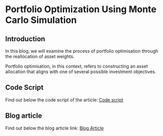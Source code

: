 # Portfolio Optimization Using Monte Carlo Simulation

## Introduction 
In this blog, we will examine the process of portfolio optimisation through the reallocation of asset weights. 

Portfolio optimisation, in this context, refers to constructing an asset allocation that aligns with one of several possible investment objectives.

## Code Script
Find out below the code script of the article:
[Code script](https://github.com/QuantInsti/Algorithmic-Trading-Code-Examples/blob/main/blog_articles/portfolio-optimization-using-monte-carlo-simulation/Portfolio_Optimization_Using_Monte_Carlo_Simulation.ipynb)
## Blog article 
Find out below the blog article link:
[Blog Article](https://blog.quantinsti.com/portfolio-optimization-maximum-return-risk-ratio-python/)
